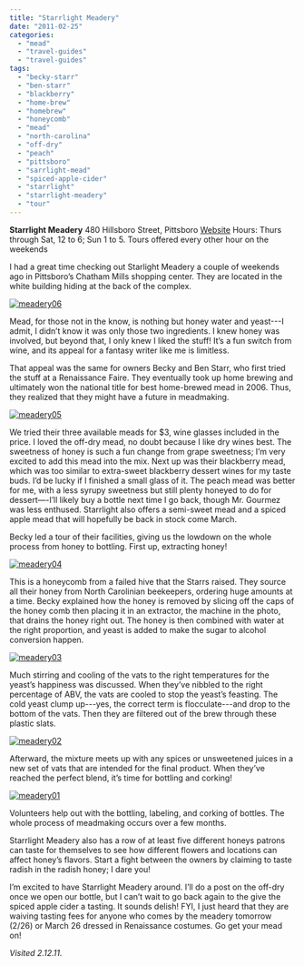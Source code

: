 ```yaml
---
title: "Starrlight Meadery"
date: "2011-02-25"
categories:
  - "mead"
  - "travel-guides"
  - "travel-guides"
tags:
  - "becky-starr"
  - "ben-starr"
  - "blackberry"
  - "home-brew"
  - "homebrew"
  - "honeycomb"
  - "mead"
  - "north-carolina"
  - "off-dry"
  - "peach"
  - "pittsboro"
  - "sarrlight-mead"
  - "spiced-apple-cider"
  - "starrlight"
  - "starrlight-meadery"
  - "tour"
---
```


**Starrlight Meadery** 480 Hillsboro Street, Pittsboro [Website](http://starrlightmead.com/) Hours: Thurs through Sat, 12 to 6; Sun 1 to 5. Tours offered every other hour on the weekends

I had a great time checking out Starlight Meadery a couple of weekends ago in Pittsboro’s Chatham Mills shopping center. They are located in the white building hiding at the back of the complex.




<div class="caption">

[![](http://s3.amazonaws.com/thegourmez-wpmedia/2011/02/meadery06.jpg "meadery06")](http://s3.amazonaws.com/thegourmez-wpmedia/2011/02/meadery06.jpg)</div>


Mead, for those not in the know, is nothing but honey water and yeast---I admit, I didn’t know it was only those two ingredients. I knew honey was involved, but beyond that, I only knew I liked the stuff! It’s a fun switch from wine, and its appeal for a fantasy writer like me is limitless.

That appeal was the same for owners Becky and Ben Starr, who first tried the stuff at a Renaissance Faire. They eventually took up home brewing and ultimately won the national title for best home-brewed mead in 2006. Thus, they realized that they might have a future in meadmaking.




<div class="caption">

[![](http://s3.amazonaws.com/thegourmez-wpmedia/2011/02/meadery05.jpg "meadery05")](http://s3.amazonaws.com/thegourmez-wpmedia/2011/02/meadery05.jpg)</div>


We tried their three available meads for $3, wine glasses included in the price. I loved the off-dry mead, no doubt because I like dry wines best. The sweetness of honey is such a fun change from grape sweetness; I’m very excited to add this mead into the mix. Next up was their blackberry mead, which was too similar to extra-sweet blackberry dessert wines for my taste buds. I’d be lucky if I finished a small glass of it. The peach mead was better for me, with a less syrupy sweetness but still plenty honeyed to do for dessert—-I’ll likely buy a bottle next time I go back, though Mr. Gourmez was less enthused. Starrlight also offers a semi-sweet mead and a spiced apple mead that will hopefully be back in stock come March.

Becky led a tour of their facilities, giving us the lowdown on the whole process from honey to bottling. First up, extracting honey!

[![](http://s3.amazonaws.com/thegourmez-wpmedia/2011/02/meadery04.jpg "meadery04")](http://s3.amazonaws.com/thegourmez-wpmedia/2011/02/meadery04.jpg)

This is a honeycomb from a failed hive that the Starrs raised. They source all their honey from North Carolinian beekeepers, ordering huge amounts at a time. Becky explained how the honey is removed by slicing off the caps of the honey comb then placing it in an extractor, the machine in the photo, that drains the honey right out. The honey is then combined with water at the right proportion, and yeast is added to make the sugar to alcohol conversion happen.




<div class="caption">

[![](http://s3.amazonaws.com/thegourmez-wpmedia/2011/02/meadery03.jpg "meadery03")](http://s3.amazonaws.com/thegourmez-wpmedia/2011/02/meadery03.jpg)</div>


Much stirring and cooling of the vats to the right temperatures for the yeast’s happiness was discussed. When they’ve nibbled to the right percentage of ABV, the vats are cooled to stop the yeast’s feasting. The cold yeast clump up---yes, the correct term is flocculate---and drop to the bottom of the vats. Then they are filtered out of the brew through these plastic slats.

[![](http://s3.amazonaws.com/thegourmez-wpmedia/2011/02/meadery02.jpg "meadery02")](http://s3.amazonaws.com/thegourmez-wpmedia/2011/02/meadery02.jpg)

Afterward, the mixture meets up with any spices or unsweetened juices in a new set of vats that are intended for the final product. When they’ve reached the perfect blend, it’s time for bottling and corking!




<div class="caption">

[![](http://s3.amazonaws.com/thegourmez-wpmedia/2011/02/meadery01.jpg "meadery01")](http://s3.amazonaws.com/thegourmez-wpmedia/2011/02/meadery01.jpg)</div>


Volunteers help out with the bottling, labeling, and corking of bottles. The whole process of meadmaking occurs over a few months.

Starrlight Meadery also has a row of at least five different honeys patrons can taste for themselves to see how different flowers and locations can affect honey’s flavors. Start a fight between the owners by claiming to taste radish in the radish honey; I dare you!

I’m excited to have Starrlight Meadery around. I’ll do a post on the off-dry once we open our bottle, but I can’t wait to go back again to the give the spiced apple cider a tasting. It sounds delish! FYI, I just heard that they are waiving tasting fees for anyone who comes by the meadery tomorrow (2/26) or March 26 dressed in Renaissance costumes. Go get your mead on!

_Visited 2.12.11._
